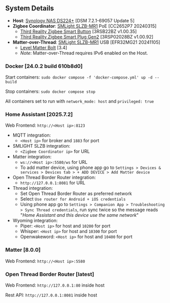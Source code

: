 ## System Details
- **Host**: [Synology NAS DS224+](https://www.synology.com/en-us/products/DS224+) [DSM 7.2.1-69057 Update 5]
- **Zigbee Coordinator**: [SMLight SLZB-MR1](https://smlight.tech/product/slzb-mr1/) PoE [CC2652P7 20240315] 
  - [Third Reality Zigbee Smart Button](https://3reality.com/product/smart-button/) [3RSB22BZ v1.00.35]
  - [Third Reality Zigbee Smart Plug Gen2](https://3reality.com/product/smart-plug-gen2-with-energy-monitoring/) [3RSP02028BZ v1.00.92]
- **Matter-over-Thread**: [SMLight SLZB-MR1](https://smlight.tech/product/slzb-mr1/) USB [EFR32MG21 20241105]
  - [Level Matter Bolt](https://level.co/smart-lock/smart-deadbolt/) [3.4]
  - _Note_: Matter-over-Thread requires IPv6 enabled on the Host.

### Docker [24.0.2 build 610b8d0]
Start containers: `sudo docker compose -f 'docker-compose.yml' up -d --build`

Stop containers: `sudo docker compose stop`

All containers set to run with `network_mode: host` and `privileged: true`

### Home Assistant [2025.7.2]

Web Frontend: `http://<Host ip>:8123`
  - MQTT integration:
    - `<Host ip>` for broker and `1883` for port
  - SMLIGHT SLZB integration:
    - `<Zigbee Coordinator ip>` for URL
  - Matter integration:
    - `ws://<Host ip>:5580/ws` for URL
    - To add matter device, using phone app go to `Settings > Devices & services > Devices tab > + ADD DEVICE > Add Matter device`
  - Open Thread Border Router integration:
    - `http://127.0.0.1:8081` for URL
  - Thread integration:
    - Set Open Thread Border Router as preferred network
    - Select `Use router for Android + iOS credentials`
    - Using phone app go to `Settings > Companion App > Troubleshooting > Sync Thread credentials`, run sync twice so the message reads "*Home Assistant and this device use the same network*"
  - Wyoming integration:
    - Piper: `<Host ip>` for host and `10200` for port
    - Whisper: `<Host ip>` for host and `10300` for port
    - Openwakeword: `<Host ip>` for host and `10400` for port

### Matter [8.0.0]
Web Frontend: `http://<Host ip>:5580`

### Open Thread Border Router [latest]
Web Frontend: `http://127.0.0.1:80` inside host

Rest API:  `http://127.0.0.1:8081` inside host